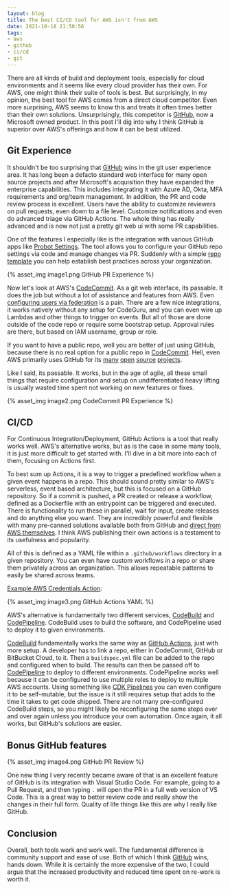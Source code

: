 ```yaml
---
layout: blog
title: The best CI/CD tool for AWS isn't from AWS
date: 2021-10-18 21:50:56
tags:
- aws
- github
- ci/cd
- git
---
```


There are all kinds of build and deployment tools, especially for cloud environments and it seems like every cloud provider has their own. For AWS, one might think their suite of tools is best. But surprisingly, in my opinion, the best tool for AWS comes from a direct cloud competitor. Even more surprising, AWS seems to know this and treats it often times better than their own solutions. Unsurprisingly, this competitor is [GitHub], now a Microsoft owned product.
In this post I'll dig into why I think GitHub is superior over AWS's offerings and how it can be best utilized.

## Git Experience

It shouldn't be too surprising that [GitHub] wins in the git user experience area. It has long been a defacto standard web interface for many open source projects and after Microsoft's acquisition they have expanded the enterprise capabilities. This includes integrating it with Azure AD, Okta, MFA requirements and org/team management. In addition, the PR and code review process is excellent. Users have the ability to customize reviewers on pull requests, even down to a file level. Customize notifications and even do advanced triage via GitHub Actions. The whole thing has really advanced and is now not just a pretty git web ui with some PR capabilities.

One of the features I especially like is the integration with various GitHub apps like [Probot Settings](https://github.com/probot/settings). The tool allows you to configure your GitHub repo settings via code and manage changes via PR. Suddenly with a simple [repo template](https://docs.github.com/en/repositories/creating-and-managing-repositories/creating-a-template-repository) you can help establish best practices across your organization.

{% asset_img image1.png GitHub PR Experience %}

Now let's look at AWS's [CodeCommit]. As a git web interface, its passable. It does the job but without a lot of assistance and features from AWS. Even [configuring users via federation](https://docs.aws.amazon.com/IAM/latest/UserGuide/id_credentials_ssh-keys.html#access-keys-code-commit) is a pain. There are a few nice integrations, it works natively without any setup for CodeGuru, and you can even wire up Lambdas and other things to trigger on events. But all of those are done outside of the code repo or require some bootstrap setup. Approval rules are there, but based on IAM username, group or role.

If you want to have a public repo, well you are better of just using GitHub, because there is no real option for a public repo in [CodeCommit]. Hell, even AWS primarily uses GitHub for its [many](https://github.com/aws/) [open](https://github.com/aws-cloudformation) [source](https://github.com/awsdocs) [projects](https://github.com/aws-samples).

Like I said, its passable. It works, but in the age of agile, all these small things that require configuration and setup on undifferentiated heavy lifting is usually wasted time spent not working on new features or fixes.

{% asset_img image2.png CodeCommit PR Experience %}

## CI/CD

For Continuous Integration/Deployment, GitHub Actions is a tool that really works well. AWS's alternative works, but as is the case in some many tools, it is just more difficult to get started with. I'll dive in a bit more into each of them, focusing on Actions first.

To best sum up Actions, it is a way to trigger a predefined workflow when a given event happens in a repo. This should sound pretty similar to AWS's serverless, event based architecture, but this is focused on a GitHub repository. So if a commit is pushed, a PR created or release a workflow, defined as a Dockerfile with an entrypoint can be triggered and executed. There is functionality to run these in parallel, wait for input, create releases and do anything else you want. They are incredibly powerful and flexible with many pre-canned solutions available both from GitHub and [direct from AWS themselves](https://github.com/aws-actions). I think AWS publishing their own actions is a testament to its usefulness and popularity.

All of this is defined as a YAML file within a `.github/workflows` directory in a given repository. You can even have custom workflows in a repo or share them privately across an organization. This allows repeatable patterns to easily be shared across teams.

[Example AWS Credentials Action](https://github.com/aws-actions/configure-aws-credentials):

{% asset_img image3.png GitHub Actions YAML %}

AWS's alternative is fundamentally two different services, [CodeBuild] and [CodePipeline]. CodeBuild uses to build the software, and CodePipeline used to deploy it to given environments.

[CodeBuild] fundamentally works the same way as [GitHub Actions], just with more setup. A developer has to link a repo, either in CodeCommit, GitHub or BitBucket Cloud, to it. Then a `buildspec.yml` file can be added to the repo and configured when to build. The results can then be passed off to [CodePipeline] to deploy to different environments. CodePipeline works well because it can be configured to use multiple roles to deploy to multiple AWS accounts. Using something like [CDK Pipelines] you can even configure it to be self-mutable, but the issue is it still requires setup that adds to the time it takes to get code shipped. There are not many pre-configured CodeBuild steps, so you might likely be reconfiguring the same steps over and over again unless you introduce your own automation. Once again, it all works, but GitHub's solutions are easier.

## Bonus GitHub features

{% asset_img image4.png GitHub PR Review %}


One new thing I very recently became aware of that is an excellent feature of GitHub is its integration with Visual Studio Code. For example, going to a Pull Request, and then typing `.` will open the PR in a full web version of VS Code. This is a great way to better review code and really show the changes in their full form. Quality of life things like this are why I really like GitHub.



## Conclusion

Overall, both tools work and work well. The fundamental difference is community support and ease of use. Both of which I think [GitHub] wins, hands down. While it is certainly the more expensive of the two, I could argue that the increased productivity and reduced time spent on re-work is worth it.

[GitHub]: https://github.com
[CodeCommit]: https://aws.amazon.com/codecommit/
[GitHub Actions]: https://github.com/features/actions
[CodeBuild]: https://aws.amazon.com/codebuild/
[CodePipeline]: https://aws.amazon.com/codepipeline/
[CDK Pipelines]: https://aws.amazon.com/blogs/developer/cdk-pipelines-continuous-delivery-for-aws-cdk-applications/